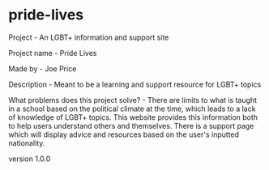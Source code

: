 # pride-lives

Project - An LGBT+ information and support site

Project name - Pride Lives

Made by - Joe Price

Description - Meant to be a learning and support resource for LGBT+ topics

What problems does this project solve? - There are limits to what is taught in a school based on the political climate at the time, which leads to a lack of knowledge of LGBT+ topics. This website provides this information both to help users understand others and themselves. There is a support page which will display advice and resources based on the user's inputted nationality.

version 1.0.0
